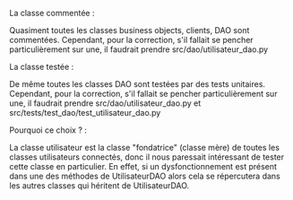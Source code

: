La classe commentée :

Quasiment toutes les classes business objects, clients, DAO sont commentées.
Cependant, pour la correction, s'il fallait se pencher particulièrement sur une, il faudrait prendre src/dao/utilisateur_dao.py 


La classe testée :

De même toutes les classes DAO sont testées par des tests unitaires.
Cependant, pour la correction, s'il fallait se pencher particulièrement sur une, il faudrait prendre src/dao/utilisateur_dao.py et src/tests/test_dao/test_utilisateur_dao.py


Pourquoi ce choix ? :

La classe utilisateur est la classe "fondatrice" (classe mère) de toutes les classes utilisateurs connectés, donc il nous paressait intéressant de tester cette classe en particulier.
En effet, si un dysfonctionnement est présent dans une des méthodes de UtilisateurDAO alors cela se répercutera dans les autres classes qui héritent de UtilisateurDAO.
